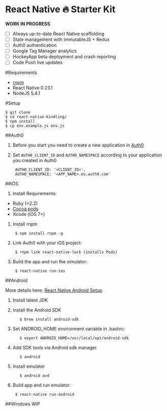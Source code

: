 React Native 🔥 Starter Kit
===

**WORK IN PROGRESS**

* [ ] Always up-to-date React Native scaffolding
* [ ] State management with ImmutableJS + Redux
* [ ] Auth0 authentication
* [ ] Google Tag Manager analytics
* [ ] HockeyApp beta deployment and crash reporting
* [ ] Code Push live updates

#Requirements

- [rnpm](https://github.com/rnpm/rnpm)
- React Native 0.23.1
- NodeJS 5.4.1

#Setup

    $ git clone
    $ cd react-native-kindling/
    $ npm install
    $ cp env.example.js env.js

##Auth0

1. Before you start you need to create a new application in [Auth0](https://manage.auth0.com/#/applications/)
1. Set `AUTH0_CLIENT_ID` and `AUTH0_NAMESPACE` according to your application you created in Auth0

        AUTH0_CLIENT_ID: '<CLIENT_ID>',
        AUTH0_NAMESPACE: '<APP_NAME>.eu.auth0.com'

##iOS

1. Install Requirements:

  - Ruby (>2.2)
  - [Cocoa pods](https://cocoapods.org/)
  - Xcode (iOS 7+)


1. Install rnpm

        $ npm install rnpm -g

1. Link Auth0 with your iOS project:

        $ rnpm link react-native-lock (installs Pods)

1. Build the app and run the simulator:

        $ react-native run-ios

##Android

More details here: [React Native Android Setup](https://facebook.github.io/react-native/docs/android-setup.html)

1. Install latest JDK
1. Install the Android SDK

          $ brew install android-sdk

1. Set ANDROID_HOME environment variable in .bashrc:

          $ export ANDROID_HOME=/usr/local/opt/android-sdk

1. Add SDK tools via Android sdk manager

          $ android

1. Install emulator

          $ android avd

1. Build app and run emulator:

        $ react-native run-android

##Windows
WIP
